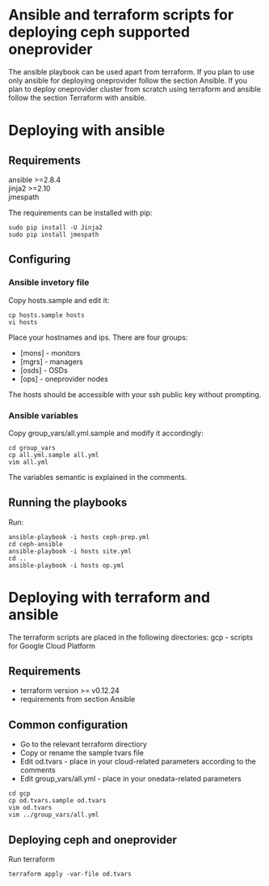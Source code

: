 # Ansible and terraform scripts for deploying ceph supported oneprovider


The ansible playbook can be used apart from terraform. If you plan to use only ansible for
deploying oneprovider follow the section Ansible. If you plan to deploy oneprovider cluster
from scratch using terraform and ansible follow the section Terraform with ansible.

# Deploying with ansible

## Requirements
ansible >=2.8.4  
jinja2 >=2.10  
jmespath  

The requirements can be installed with pip:
```
sudo pip install -U Jinja2
sudo pip install jmespath
```

## Configuring
### Ansible invetory file
Copy hosts.sample and edit it:
```
cp hosts.sample hosts
vi hosts
```
Place your hostnames and ips. There are four groups:
* [mons] - monitors
* [mgrs] - managers
* [osds] - OSDs
* [ops] - oneprovider nodes

The hosts should be accessible with your ssh public key without prompting.

### Ansible variables
Copy group_vars/all.yml.sample and modify it accordingly:
```
cd group_vars
cp all.yml.sample all.yml
vim all.yml
```
The variables semantic is explained in the comments.
 
## Running the playbooks

Run:
```
ansible-playbook -i hosts ceph-prep.yml
cd ceph-ansible
ansible-playbook -i hosts site.yml
cd ..
ansible-playbook -i hosts op.yml
```

# Deploying with terraform and ansible

The terraform scripts are placed in the following directories:
gcp - scripts for Google Cloud Platform

## Requirements
* terraform version >= v0.12.24
* requirements from section Ansible

## Common configuration

* Go to the relevant terraform directiory
* Copy or rename the sample tvars file
* Edit od.tvars - place in your cloud-related parameters according to the comments
* Edit group_vars/all.yml - place in your onedata-related parameters
```
cd gcp
cp od.tvars.sample od.tvars
vim od.tvars
vim ../group_vars/all.yml
```

## Deploying ceph and oneprovider
Run terraform
```
terraform apply -var-file od.tvars
```

